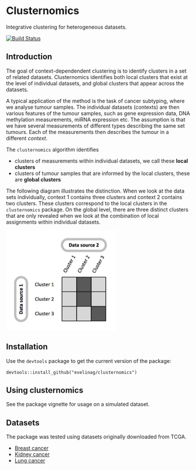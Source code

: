 
<!-- README.md is generated from README.Rmd. Please edit that file -->
Clusternomics
=============

Integrative clustering for heterogeneous datasets.

[![Build Status](https://travis-ci.org/evelinag/clusternomics.svg?branch=master)](https://travis-ci.org/evelinag/clusternomics)

Introduction
------------

The goal of context-dependendent clustering is to identify clusters in a set of related datasets. Clusternomics identifies both local clusters that exist at the level of individual datasets, and global clusters that appear across the datasets.

A typical application of the method is the task of cancer subtyping, where we analyse tumour samples. The individual datasets (contexts) are then various features of the tumour samples, such as gene expression data, DNA methylation measurements, miRNA expression etc. The assumption is that we have several measurements of different types describing the same set tumours. Each of the measurements then describes the tumour in a different *context*.

The `clusternomics` algorithm identifies

-   clusters of measurements within individual datasets, we call these **local clusters**
-   clusters of tumour samples that are informed by the local clusters, these are **global clusters**

The following diagram illustrates the distinction. When we look at the data sets individually, context 1 contains three clusters and context 2 contains two clusters. These clusters correspond to the local clusters in the `clusternomics` package. On the global level, there are three distinct clusters that are only revealed when we look at the combination of local assignments within individual datasets.

<img src="clustering_structure.png" alt="Illustration of local and global cluster structures" width="300" height="274">

Installation
------------

Use the `devtools` package to get the current version of the package:

    devtools::install_github("evelinag/clusternomics")

Using clusternomics
-------------------

See the package vignette for usage on a simulated dataset.

Datasets
--------

The package was tested using datasets originally downloaded from TCGA.

-   [Breast cancer](https://s3-eu-west-1.amazonaws.com/eg-cu/tcga/Breast-TCGA.zip)
-   [Kidney cancer](https://s3-eu-west-1.amazonaws.com/eg-cu/tcga/Kidney.zip)
-   [Lung cancer](https://s3-eu-west-1.amazonaws.com/eg-cu/tcga/Lung.zip)
